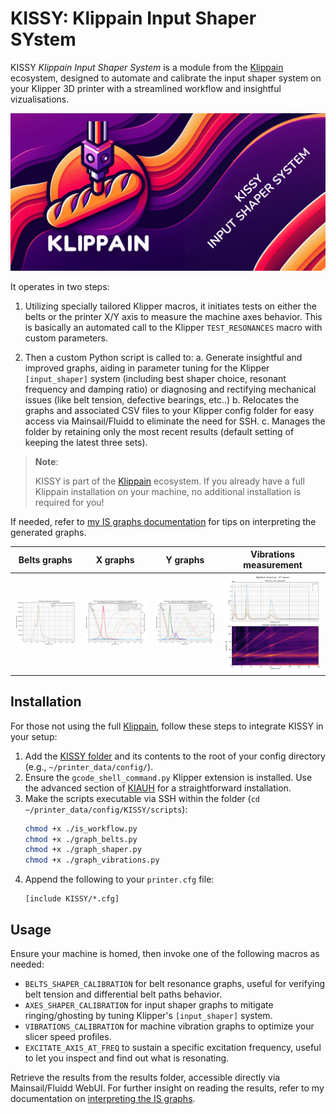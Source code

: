 # KISSY: Klippain Input Shaper SYstem

KISSY *Klippain Input Shaper System* is a module from the [Klippain](https://github.com/Frix-x/klippain) ecosystem, designed to automate and calibrate the input shaper system on your Klipper 3D printer with a streamlined workflow and insightful vizualisations.

![KISSY](./docs/kissy.png)

It operates in two steps:

  1. Utilizing specially tailored Klipper macros, it initiates tests on either the belts or the printer X/Y axis to measure the machine axes behavior. This is basically an automated call to the Klipper `TEST_RESONANCES` macro with custom parameters.
  
  2. Then a custom Python script is called to: 
     a. Generate insightful and improved graphs, aiding in parameter tuning for the Klipper `[input_shaper]` system (including best shaper choice, resonant frequency and damping ratio) or diagnosing and rectifying mechanical issues (like belt tension, defective bearings, etc..)
     b. Relocates the graphs and associated CSV files to your Klipper config folder for easy access via Mainsail/Fluidd to eliminate the need for SSH.
     c. Manages the folder by retaining only the most recent results (default setting of keeping the latest three sets).

> **Note**:
> 
> KISSY is part of the [Klippain](https://github.com/Frix-x/klippain) ecosystem. If you already have a full Klippain installation on your machine, no additional installation is required for you!

If needed, refer to [my IS graphs documentation](./docs/input_shaper.md) for tips on interpreting the generated graphs.

| Belts graphs | X graphs | Y graphs | Vibrations measurement |
|:----------------:|:------------:|:------------:|:---------------------:|
| ![](./docs/images/resonances_belts_example.png) | ![](./docs/images/resonances_x_example.png) | ![](./docs/images/resonances_y_example.png) | ![](./docs/images/vibrations_example.png) |

## Installation

For those not using the full [Klippain](https://github.com/Frix-x/klippain), follow these steps to integrate KISSY in your setup:
  1. Add the [KISSY folder](./KISSY/) and its contents to the root of your config directory (e.g., `~/printer_data/config/`).
  2. Ensure the `gcode_shell_command.py` Klipper extension is installed. Use the advanced section of [KIAUH](https://github.com/dw-0/kiauh) for a straightforward installation.
  3. Make the scripts executable via SSH within the folder (`cd ~/printer_data/config/KISSY/scripts`):
     ```bash
     chmod +x ./is_workflow.py
     chmod +x ./graph_belts.py
     chmod +x ./graph_shaper.py
     chmod +x ./graph_vibrations.py
     ```
  4. Append the following to your `printer.cfg` file:
     ```
     [include KISSY/*.cfg]
     ```

## Usage

Ensure your machine is homed, then invoke one of the following macros as needed:
  - `BELTS_SHAPER_CALIBRATION` for belt resonance graphs, useful for verifying belt tension and differential belt paths behavior.
  - `AXES_SHAPER_CALIBRATION` for input shaper graphs to mitigate ringing/ghosting by tuning Klipper's `[input_shaper]` system.
  - `VIBRATIONS_CALIBRATION` for machine vibration graphs to optimize your slicer speed profiles.
  - `EXCITATE_AXIS_AT_FREQ` to sustain a specific excitation frequency, useful to let you inspect and find out what is resonating.

Retrieve the results from the results folder, accessible directly via Mainsail/Fluidd WebUI. For further insight on reading the results, refer to my documentation on [interpreting the IS graphs](./docs/input_shaper.md).
